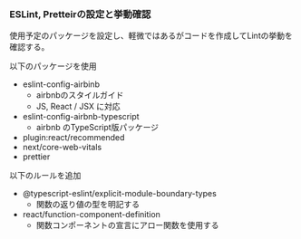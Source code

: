 ### ESLint, Pretteirの設定と挙動確認

使用予定のパッケージを設定し、軽微ではあるがコードを作成してLintの挙動を確認する。

以下のパッケージを使用
- eslint-config-airbinb
  - airbnbのスタイルガイド
  - JS, React / JSX に対応
- eslint-config-airbnb-typescript
  - airbnb のTypeScript版パッケージ
- plugin:react/recommended
- next/core-web-vitals
- prettier

以下のルールを追加
- @typescript-eslint/explicit-module-boundary-types
  - 関数の返り値の型を明記する
- react/function-component-definition
  - 関数コンポーネントの宣言にアロー関数を使用する
 
  
